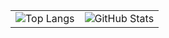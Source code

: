 <!-- ── Language card ── GitHub stats card ── -->
<table>
  <tr>
    <td>
      <img src="https://github-readme-stats.vercel.app/api/top-langs/?username=Hariprashad-Ravikumar&layout=compact&langs_count=10&hide=cmake,makefile&theme=github_dark" alt="Top Langs"/>
    </td>
    <td>
      <img src="https://github-readme-stats.vercel.app/api?username=Hariprashad-Ravikumar&show_icons=true&hide_rank=true&theme=github_dark" alt="GitHub Stats"/>
    </td>
  </tr>
</table>
